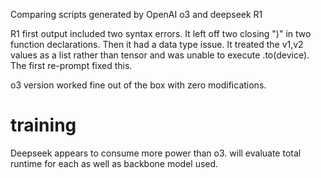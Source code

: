 Comparing scripts generated by OpenAI o3 and deepseek R1

R1 first output included two syntax errors.  It left off two closing ")" in two function declarations.   Then it had a data type issue. 
It treated the v1,v2 values as a list rather than tensor and was unable to execute .to(device).   The first re-prompt fixed this.

o3 version worked fine out of the box with zero modifications.

# training
Deepseek appears to consume more power than o3.  will evaluate total runtime for each as well as backbone model used.

